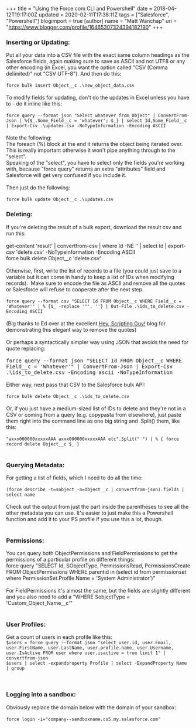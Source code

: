 +++
title = "Using the Force.com CLI and Powershell"
date = 2018-04-12T19:17:00Z
updated = 2020-02-11T17:38:11Z
tags = ["Salesforce", "Powershell"]
blogimport = true 
[author]
	name = "Matt Wanchap"
	uri = "https://www.blogger.com/profile/16465307324394182190"
+++

<h3> Inserting or Updating:</h3>Put all your data into a CSV file with the exact same column headings as the Salesforce fields, again making sure to save as ASCII and not UTF8 or any other encoding (in Excel, you want the option called "CSV (Comma delimited)" not "CSV UTF-8"). And then do this: <br /><br /><code>force bulk insert Object__c .\new_object_data.csv</code><br /><br />To modify fields for updating, don't do the updates in Excel unless you have to - do it inline like this: <br /><br /><code>force query --format json "Select whatever from Object" | ConvertFrom-Json | %{$_.Some_Field__c = 'whatever'; $_} | select Id,Some_Field__c | Export-Csv .\updates.csv -NoTypeInformation -Encoding ASCII</code><br /><br />Note the following:<br />The foreach (%) block at the end it returns the object being iterated over. This is really important otherwise it won't pipe anything through to the "select".<br />Speaking of the "select", you have to select only the fields you're working with, because "force query" returns an extra "attributes" field and Salesforce will get very confused if you include it. <br /><br />Then just do the following: <br /><br /><code>force bulk update Object__c .\updates.csv</code><br /><h3>Deleting:</h3>If you're deleting the result of a bulk export, download the result csv and run this:<br /><br />get-content 'result' | convertfrom-csv | where Id -NE '' | select Id | export-csv 'delete.csv' -NoTypeInformation -Encoding ASCII<br />force bulk delete Object__c 'delete.csv'<br /><br />Otherwise, first, write the list of records to a file (you could just save to a variable but it can come in handy to keep a list of IDs when modifying records).&nbsp; Make sure to encode the file as ASCII and remove all the quotes or Salesforce will refuse to cooperate after the next step.<br /><br /><code>force query --format csv "SELECT Id FROM Object__c WHERE Field__c = 'Whatever'" | % {$_ -replace '"', ''} | Out-File .\ids_to_delete.csv -Encoding ASCII</code><br /><br />(Big thanks to Ed over at the excellent <a href="https://blogs.technet.microsoft.com/heyscriptingguy/2011/11/02/remove-unwanted-quotation-marks-from-csv-files-by-using-powershell/" target="_blank">Hey, Scripting Guy!</a>&nbsp;blog for demonstrating this elegant way to remove the quotes)<br /><br />Or perhaps a syntactically simpler way using JSON that avoids the need for quote replacing:<br /><br /><span style="font-family: monospace;">force query --format json "SELECT Id FROM Object__c WHERE Field__c = 'Whatever'" | ConvertFrom-Json | Export-Csv .\ids_to_delete.csv -Encoding ascii -NoTypeInformation</span><br /><br />Either way, next pass that CSV to the Salesforce bulk API:<br /><br /><code>force bulk delete Object__c .\ids_to_delete.csv</code><br /><br />Or, if you just have a medium-sized list of IDs to delete and they're not in a CSV or coming from a query (e.g. copypasta from elsewhere), just paste them right into the command line as one big string and .Split() them, like this:<br /><br /><code>"axxx000000xxxxxAAA axxx000000xxxxxAAA&nbsp;etc".Split(" ") | % { force record delete Object__c $_ }</code><br /><br /><h3>Querying Metadata:</h3>For getting a list of fields, which I need to do all the time:<br /><br /><code>(force describe -t=sobject -n=Object__c | convertfrom-json).fields | select name</code><br /><br />Check out the output from just the part inside the parentheses to see all the other metadata you can use. It's easier to just make this a Powershell function and add it to your PS profile if you use this a lot, though.<br /><br /><h3>Permissions:</h3><div><div>You can query both ObjectPermissions and FieldPermissions to get the permissions of a particular profile on different things:</div><div>force query "SELECT Id, SObjectType, PermissionsRead, PermissionsCreate FROM ObjectPermissions WHERE parentid in (select id from permissionset where PermissionSet.Profile.Name = 'System Administrator')"</div></div><div><br /></div><div>For FieldPermissions it's almost the same, but the fields are slightly different and you also need to add a "WHERE SobjectType = 'Custom_Object_Name__c'"<br /><br /><h3>User Profiles:</h3></div><div>Get a count of users in each profile like this:</div><div><code>$users = force query --format json "select user.id, user.Email, user.FirstName, user.LastName, user.profile.name, user.Username, user.IsActive FROM user where user.isactive = true limit 1" | convertfrom-json<br />$users | select -expandproperty Profile | select -ExpandProperty Name | group</code><br /><code><br /></code><br /><h3>Logging into a sandbox:</h3></div><div><div>Obviously replace the domain below with the domain of your sandbox:</div><br /><code>force login -i="company--sandboxname.cs5.my.salesforce.com"</code></div>
